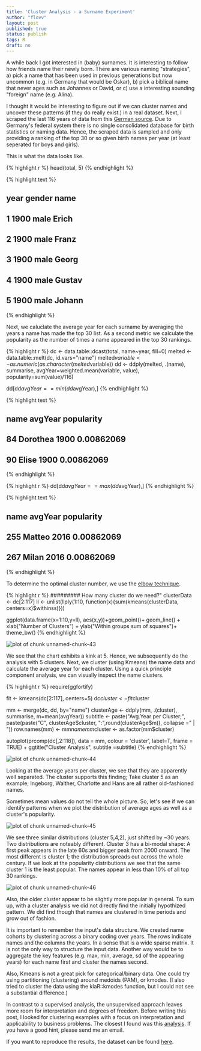 ```yaml
---
title: 'Cluster Analysis - a Surname Experiment'  
author: "flovv"
layout: post
published: true
status: publish
tags: R
draft: no
---
```

 

 
 
A while back I got interested in (baby) surnames. It is interesting to follow how friends name their newly born. 
There are various naming "strategies", a) pick a name that has been used in previous generations but now uncommon (e.g. in Germany that would be Oskar), b) pick a biblical name that never ages such as Johannes or David, or c) use a interesting sounding "foreign" name (e.g. Alina). 
 
I thought it would be interesting to figure out if we can cluster names and uncover these patterns (if they do really exist.) in a real dataset.
Next, I scraped the last 116 years of data from this [German source](https://www.beliebte-vornamen.de/). Due to Germany's federal system there is no single consolidated database for birth statistics or naming data. Hence, the scraped data is sampled and only providing a ranking of the top 30 or so given birth names per year (at least seperated for boys and girls).
 
This is what the data looks like.

{% highlight r %}
head(total, 5)
{% endhighlight %}



{% highlight text %}
##   year gender   name
## 1 1900   male  Erich
## 2 1900   male  Franz
## 3 1900   male  Georg
## 4 1900   male Gustav
## 5 1900   male Johann
{% endhighlight %}
 
Next, we caluclate the average year for each surname by averaging the years a name has made the top 30 list. As a second metric we calculate the popularity as the number of times a name appeared in the top 30 rankings.
 

{% highlight r %}
dc <- data.table::dcast(total, name~year, fill=0)
melted <- data.table::melt(dc, id.vars="name")
melted$variable <- as.numeric(as.character(melted$variable))
dd <- ddply(melted, .(name), summarise, avgYear=weighted.mean(variable, value), popularity=sum(value)/116)
 
dd[dd$avgYear == min(dd$avgYear),]
{% endhighlight %}



{% highlight text %}
##        name avgYear popularity
## 84 Dorothea    1900 0.00862069
## 90    Elise    1900 0.00862069
{% endhighlight %}



{% highlight r %}
dd[dd$avgYear == max(dd$avgYear),]
{% endhighlight %}



{% highlight text %}
##       name avgYear popularity
## 255 Matteo    2016 0.00862069
## 267  Milan    2016 0.00862069
{% endhighlight %}
 
To determine the optimal cluster number, we use the [elbow technique](https://bl.ocks.org/rpgove/0060ff3b656618e9136b).
 

{% highlight r %}
######### How many cluster do we need?" 
clusterData <- dc[2:117]
ll <- unlist(llply(1:10, function(x){sum(kmeans(clusterData, centers=x)$withinss)}))
 
ggplot(data.frame(x=1:10,y=ll), aes(x,y))+geom_point()+ geom_line() + xlab("Number of Clusters") + ylab("Within groups sum of squares")+ theme_bw()
{% endhighlight %}

![plot of chunk unnamed-chunk-43](/figures/post31/unnamed-chunk-43-1.png)
 
We see that the chart exhibits a kink at 5. Hence, we subsequently do the analysis with 5 clusters.
Next, we cluster (using Kmeans) the name data and calculate the average year for each cluster. Using a quick principle component analysis, we can visually inspect the name clusters.
 

{% highlight r %}
require(ggfortify)
 
fit <- kmeans(dc[2:117], centers=5)
dc$cluster <- fit$cluster
 
mm <- merge(dc, dd, by="name")
clusterAge <- ddply(mm, .(cluster), summarise, m=mean(avgYear))
subtitle <- paste("Avg.Year per Cluster;", paste(paste("C", clusterAge$cluster, ":",round(clusterAge$m)), collapse =" | "))
row.names(mm) <- mm$name
mm$cluster <- as.factor(mm$cluster)
 
autoplot(prcomp(dc[,2:118]), data = mm, colour = 'cluster', label=T, frame = TRUE) + ggtitle("Cluster Analysis", subtitle =subtitle)
{% endhighlight %}

![plot of chunk unnamed-chunk-44](/figures/post31/unnamed-chunk-44-1.png)
 
Looking at the average years per cluster, we see that they are apparently well separated. The cluster supports this finding; Take cluster 5 as an example; Ingeborg, Walther, Charlotte and Hans are all rather old-fashioned names.
 
Sometimes mean values do not tell the whole picture. So, let's see if we can identify patterns when we plot the distribution of average ages as well as a cluster's popularity. 
 
![plot of chunk unnamed-chunk-45](/figures/post31/unnamed-chunk-45-1.png)
 
We see three similar distributions (cluster 5,4,2), just shifted by ~30 years. Two distributions are noteably different.
Cluster 3 has a bi-modal shape: A first peak appears in the late 60s and bigger peak from 2000 onward. The most different is cluster 1; the distribution spreads out across the whole century. If we look at the popularity distributions we see that the same cluster 1 is the least popular. The names appear in less than 10% of all top 30 rankings.
 
![plot of chunk unnamed-chunk-46](/figures/post31/unnamed-chunk-46-1.png)
 
Also, the older cluster appear to be slightly more popular in general. 
To sum up, with a cluster analysis we did not directly find the initially hypothized pattern. We did find though that names are clustered in time periods and grow out of fashion. 
 
It is important to remember the input's data structure. We created name cohorts by clustering across a binary coding over years. The rows indicate names and the columns the years. In a sense that is a wide sparse matrix. It is not the only way to structure the input data. Another way would be to aggregate the key features (e.g. max, min, average, sd of the appearing years) for each name first and cluster the names second.
 
Also, Kmeans is not a great pick for categorical/binary data. One could try using partitioning (clustering) around medoids (PAM), or kmodes. (I also tried to cluster the data using the klaR::kmodes function, but I could not see a substantial difference.)
 
In contrast to a supervised analysis, the unsupervised approach leaves more room for interpretation and degrees of freedom. Before writing this post, I looked for clustering examples with a focus on interpretation and applicability to business problems. The closest I found was this [analysis](https://rpubs.com/gabrielmartos/ClusterAnalysis). If you have a good hint, please send me an email.
 
If you want to reproduce the results, the dataset can be found [here](https://github.com/flovv/flovv.github.io/tree/master/data).
 
 
 
